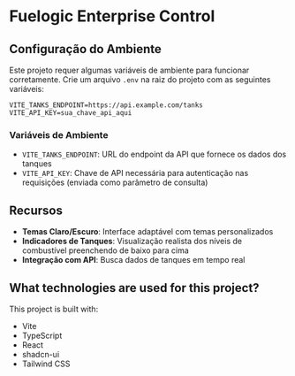 # Fuelogic Enterprise Control


## Configuração do Ambiente

Este projeto requer algumas variáveis de ambiente para funcionar corretamente. Crie um arquivo `.env` na raiz do projeto com as seguintes variáveis:

```
VITE_TANKS_ENDPOINT=https://api.example.com/tanks
VITE_API_KEY=sua_chave_api_aqui
```

### Variáveis de Ambiente

- `VITE_TANKS_ENDPOINT`: URL do endpoint da API que fornece os dados dos tanques
- `VITE_API_KEY`: Chave de API necessária para autenticação nas requisições (enviada como parâmetro de consulta)

## Recursos

- **Temas Claro/Escuro**: Interface adaptável com temas personalizados
- **Indicadores de Tanques**: Visualização realista dos níveis de combustível preenchendo de baixo para cima
- **Integração com API**: Busca dados de tanques em tempo real

## What technologies are used for this project?

This project is built with:

- Vite
- TypeScript
- React
- shadcn-ui
- Tailwind CSS